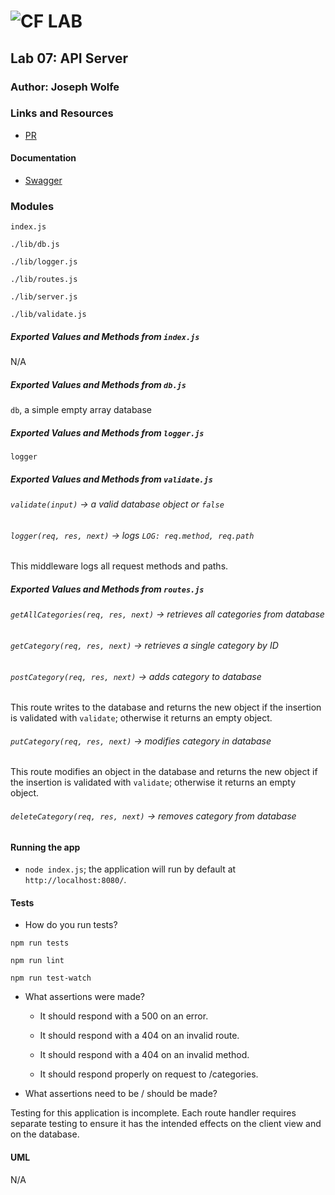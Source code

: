 ![CF](http://i.imgur.com/7v5ASc8.png) LAB
=================================================

## Lab 07: API Server

### Author: Joseph Wolfe

### Links and Resources
* [PR](https://github.com/charmedsatyr-401-advanced-javascript/lab-07-api-server/pull/1)

#### Documentation
* [Swagger](./docs/swagger.json)

### Modules
`index.js`

`./lib/db.js`

`./lib/logger.js`

`./lib/routes.js`

`./lib/server.js`

`./lib/validate.js`

##### Exported Values and Methods from `index.js`
N/A

##### Exported Values and Methods from `db.js`
`db`, a simple empty array database

##### Exported Values and Methods from `logger.js`
`logger`

##### Exported Values and Methods from `validate.js`
###### `validate(input)` -> a valid database object or `false`

###### `logger(req, res, next)` -> logs `LOG: req.method, req.path`
This middleware logs all request methods and paths.

##### Exported Values and Methods from `routes.js`
###### `getAllCategories(req, res, next)` -> retrieves all categories from database
###### `getCategory(req, res, next)` -> retrieves a single category by ID
###### `postCategory(req, res, next)` -> adds category to database
This route writes to the database and returns the new object if the insertion is validated with `validate`; otherwise it returns an empty object.

###### `putCategory(req, res, next)` -> modifies category in database
This route modifies an object in the database and returns the new object if the insertion is validated with `validate`; otherwise it returns an empty object.

###### `deleteCategory(req, res, next)` -> removes category from database

#### Running the app
* `node index.js`; the application will run by default at `http://localhost:8080/`.

#### Tests
* How do you run tests?

`npm run tests`

`npm run lint`

`npm run test-watch`
* What assertions were made?

  * It should respond with a 500 on an error.

  * It should respond with a 404 on an invalid route.

  * It should respond with a 404 on an invalid method.

  * It should respond properly on request to /categories.

* What assertions need to be / should be made?

Testing for this application is incomplete. Each route handler requires separate testing to ensure it has the intended effects on the client view and on the database.

#### UML
N/A